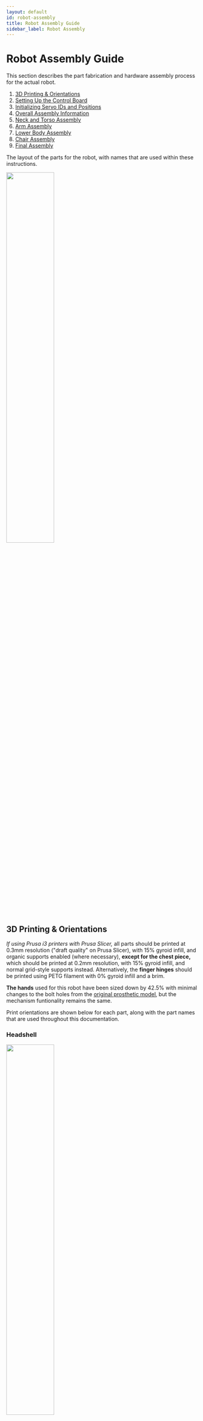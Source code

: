 ```yaml
---
layout: default
id: robot-assembly
title: Robot Assembly Guide
sidebar_label: Robot Assembly
---
```

# Robot Assembly Guide
This section describes the part fabrication and hardware assembly process for the actual robot.
1. [3D Printing & Orientations](#3d-printing--orientations)
2. [Setting Up the Control Board](#setting-up-the-control-board)
3. [Initializing Servo IDs and Positions](#initializing-servo-ids-and-positions)
4. [Overall Assembly Information]()
5. [Neck and Torso Assembly](#neck-and-torso-assembly)
6. [Arm Assembly](#arm-assembly)
7. [Lower Body Assembly](#lower-body-assembly)
8. [Chair Assembly](#chair-modification-and-assembly)
9. [Final Assembly](#final-assembly)

The layout of the parts for the robot, with names that are used within these instructions.

<img src="res/sami_labeled.jpg"  width="50%"/>

## 3D Printing & Orientations
*If using Prusa i3 printers with Prusa Slicer,* all parts should be printed at 0.3mm resolution ("draft quality" on Prusa Slicer), with 15% gyroid infill, and organic supports enabled (where necessary), **except for the chest piece,** which should be printed at 0.2mm resolution, with 15% gyroid infill, and normal grid-style supports instead. Alternatively, the **finger hinges** should be printed using PETG filament with 0% gyroid infill and a brim.

**The hands** used for this robot have been sized down by 42.5% with minimal changes to the bolt holes from the [original prosthetic model](), but the mechanism funtionality remains the same.

Print orientations are shown below for each part, along with the part names that are used throughout this documentation.

### Headshell
<img src="res/Headshell.png"  width="50%"/>

### Chest and Headshell Panel
<img src="res/Chest_HeadshellSidePanel.png"  width="50%"/>

### Head/Neck Connectors and Spine
<img src="res/HeadnNeck_Connector_Spine.png"  width="50%"/>

### Shoulders and Upper Arms
<img src="res/Shoulders_Biceps.png"  width="50%"/>

### Hands and Lower Arms
<img src="res/Hands_Lower Arms.png"  width="50%"/>

### Finger Hinges
<img src="res/FFX_Finger_Hinge_Plate.png"  width="50%"/>

### Hips and Upper Legs
<img src="res/Hip_UpperLegs.png"  width="50%"/>

### Lower Legs and Feet
   <img src="res/LowerLegs_Feet.png"  width="50%"/>

## Setting Up the Control Board
Before getting into initializing the robot setup, we'll begin by connecting power to the [motor control PCB](./Electrical-Assembly.md).

1. Connect the red fork of the 12V power cable (shorter cable with large connector) to the V+ label on the 12V power supply.
2. Connect the black fork for the 12V power cable to the V- label on the 12V power supply.
3. Connect the red fork of the 5V power cable (longer cable with small connector) to the V- label on the 5V power supply.
4. Connect the black fork of the 5V power cable to the V- label on the 5V power supply.
5. Connect red, yellow, and black cables to back of power switch.

   <img src="res/switch_wiring.JPG" width="50%"/>

6. Connect other ends to locations on both th 5V and 12V power supplies:
   - Red to L
   - Yellow to N (neutral)
   - Black to GND

   <img src="res/Switch_Key.jpeg"  width="50%"/>

7. Plug power cord to switch, then to a nearby power outlet.

Reference image:

   <img src="res/PowerSupplys_Front.jpeg"  width="50%"/>

## Initializing Servo IDs and Positions
You will need to communicate with the motors as part of the assembly process. This process can be completed using the [assembled motor control PCB](#setting-up-the-control-board), or the [HiWonder motor debugging board](https://www.hiwonder.com/products/hiwonder-ttl-usb-debugging-board).

In either case, you will be initializing each motor by connecting and communicating with it individually (*not* chaining the motors). The below initialization instructions assume you are initializing the motors using the robot motor control PCB.

Before assembling the robot, it is necessary to assign unique motor IDs for each joint motor. You can set these IDs with the [SetServoID Arduino code project](../Arduino/SetServoID/) using the motor control PCB for the robot. Any ID numbers may be chosen, but the default configuration file, and these assembly instructions, will use the joint names and IDs as listed in the table below.

|     Joint Name       | ID | Assembly Pose (Angle) |
|----------------------|----| -------------------- |
| Head Tilt            | 01 | 125 |
| Head Nod             | 02 | 125 |
| Head Turn            | 03 | 120 |
| Right Chest          | 04 | 135 |
| Right Shoulder       | 05 | 85  |
| Right Bicep          | 06 | 115 |
| Right Elbow          | 07 | 90  |
| Left Chest           | 08 | 115 |
| Left Shoulder        | 09 | 180 |
| Left Bicep           | 10 | 115 |
| Left Elbow           | 11 | 105 |
| Right Hip            | 12 | 84  |
| Right Knee           | 13 | 90  |
| Right Ankle          | 14 | 80  |
| Left Hip             | 15 | 96  |
| Left Knee            | 16 | 80  |
| Left Ankle           | 17 | 90  |
| Torso Tilt           | 18 | 115 |
| Torso Bow            | 19 | 125 |
| Right Gripper        | 20 | 0   |
| Left Gripper         | 21 | 0   |

During assembly of the robot, it will be necessary to set each motor to a known rotation and then assemble the parts to match that orientation. These positions are *not operational home*, but are instead an easy reference position for use in assembly. The robot assembly pose, along with each joint name, motor ID, and the motor angle corresponding to the current pose, are shown in the image below. 

<img src="res/assembly_orientation.png" width="50%"/>

To simplify assembly, the initialization steps for each motor are:

1. Connect to board "Arduino Mega or Mega 2560" on Arduino IDE.
2. Set the motor ID of the servo with the [SetServoID Arduino code project](../Arduino/SetServoID/). Change the code to the motor ID you want to set.
3. Set the motor to it's assembly home position using the [SetServoPosition Arduino code project](../Arduino/SetServoPosition/). Change the code so that you are only running **1 motor (the ID you just set) and 1 angle (the home angle you want to set)**.
4. While the servo is in the home position, attach the servo horn such that the dimple on the horn is facing towards the servo body as shown below.

   <img src="res/Servo_Horn_Orientation.jpg" width="50%"/>
   
5. Cut power to the servo and screw down the aligned horn using the black center screw from the servo accessory bag.

## Notes On Assembly Process
Some components are sensitive, or could be easily damaged during assembly. To help mitigate this, these notes are provided as important notes to keep in mind during the process.

### Screwing Threading Plastic and Metal
The entire system is largely assembled with machine screws through 3D printed parts, with either lock nuts or captured square nuts as backing. To aid with alignment and minimize cross-threading the nuts or other components, it's recommended to first screw the machine screws all the way into the 3D printed hole, to thread the plastic and clear any debris from the 3D printing process, before unscrewing the screws, and then assembling the full joint with any nuts, servos, or motor horns screwed in once the plastic holes have been cleared and the screw screws easily into the plastic hole.

Additionally, when screwing to the metal servo horns, it is very easy to misalign your screw and cross thread the screw onto the servo horn. Clearing plastic holes first should allow you to easily hand thread the screw through the plastic into the horn, and simply finish tightening the fully inserted screw down with a hex screwdriver.

### Servo Horn Alignment
Once a motor has been set to the default position, you can attach the metal horn with the small indent facing towards the motor body (see below image) as a useful visual reference to assist in verifying that the servo does not get misaligned or shifted during the assembly process.

<img src="res/Servo_Horn_Orientation.jpg" width="50%"/>


### Servo JST Cables
The JST cables that come with the servos are a very tight fit into the servo recepticals. We recommend only partially inserting them for initial assembly and testing. These partially inserted connectors will still make electrical contact for continuity testing and motor operation, while still providing more space for pliers to pull the header out without touching the wires themselves. Once operation is confirmed, the connectors can easily be pressed the rest of the way in.

Additionally, despite how tight the connectors are into the recepticals, be very careful when disconnecting them to not pull on the cable wires themselves, as this could damage the individual wires or pull them out of the JST header.

## Lower Body Assembly
When assembling the lower body it is best to start with the feet and then work your way up to the upper legs. This ensures that you will have everything aligned and allows you to plug to corresponding JST cables as you go.

The first and foremost step that is **highly** recommended is pre-setting all of the Lower Body motors before beginning the assembly. 

The HiWonder HTS-20H servos involved in this assembly would be:
 - Right Hip
 - Right Knee
 - Right Ankle
 - Left Hip
 - Left Knee
 - Left Ankle
 
All correlated motor IDs are listed above in [Initializing Servo IDs and Positions](#initializing-servo-ids-and-positions), as well as instructions for how to set the IDs and their home positions. It is also recommended that you check the servo horn orientation during this time, following the alignment found in [Servo Horn Alignment](#servo-horn-alignment).

### Feet
Next up is the feet. The feet are a fairly quick and simple set-up that will require:
 - a M3 hex screwdriver
 - 8x silver servo M3 screws
 - 2x servo horns
 - 2x black rubber spacers from the motor package
 - 2x black M3 screws from the motor package
 - 2x JST cables
 - Motor ID 14
 - Motor ID 17
 
Pre-threading the plastic screw holes with the silver M3 screws before assembly. 
<!--Then attach the servos by aligning them upright to the sky. Add the rubber spacers onto the screw notches that will attach to the lower legs as this will help stabilize our screws in the frame (see figure below). Lastly, attach the JST cables into the space on the back of the servos. The final product should look like the figure below.-->

1. Attach servo horns onto motors 14 and 17 using 2 black M3 screws.
2. Insert motors upright into the Feet.
3. Secure motors with 8 silver M3 screws.
4. Attach JST cables onto back connection points of motors. 

Final product:

<img src="res/Feet_Angled.jpeg"  width="50%"/>
<img src="res/Feet_Top.jpeg"  width="50%"/>

### Lower Legs
Following the set-up of the feet are the lower legs of the robot. Repeat these steps for both the right and left lower legs.

Each lower leg will require:
 - a M3 hex screwdriver
 - Knee Servo Motor
 - 2x black M3 screw from the motor package
 - 4x rubber spacers included in the motor package
 - 2x metal servo horn
 - 8x silver servo horn M3 screws
 - 4x tapered M3 x 18 mm screws
 - 4x M3 hex nuts
 - 2x JST cables
 - Motor ID 16
 - Motor ID 13

As done the same with the feet, pre-thread all the screw holes on the lower legs before beginning assembly. 
<!--Setting the lower legs in place on top of the ankle motors, begin screwing the legs in place using the tapered screws and hex nuts. We are now half-way through the step. The half-way product should look like the second figure below.-->

1. Attach lower legs to motors 14 and 17 using 4 tapered M3 x 18 mm screws.
2. Secure motors with 4 M3 hexagonal nuts.

Reference figures:

<img src="res/LowerLegs_Side.jpeg"  width="50%"/>
<img src="res/LowerLegs_Back.jpeg"  width="50%"/>

<!--Next, attach the Ankle JST cables to the bottom of the Knee motors, and a new JST cable onto the right side of the Left Knee motor. The Right Knee motor will have a new JST cable onto the left side. Finally, orient the Knee motors correctly onto the lower legs which should follow a 90 degree angle (the robot is sitting). Add rubber spacers onto the lower screw notches of the motor, where the upper legs will be attached.The figures below will show the final product, with JST cable, rubber spacer, and Knee motor orientation.--> 

3. Attach Ankle JST cables to bottom of motors 13 and 16, and new JST cables onto the sides. (Right side of motor 16, Left side of motor 13)
4. Orient motors 13 and 16 at ~90 degree angle on lower legs. Attach with 8 silver M3 screws.
5. Add rubber spacers onto upper notches of motors 13 and 16.

Final product:

<img src="res/LowerLegs_Angled.jpeg"  width="50%"/>

### Upper Legs
Continuing now to the upper legs. The upper legs will require:
 - a hex screwdriver for tapered M3 screws
 - 4x tapered M3 x 18 mm screws
 - 4x M3 hex nuts
 
Following the similar process from the other limbs, pre-thread all the screw holes before beginning assembly. 
<!--Next, you can attach the lower end of the upper legs by attaching it to the motors on the upper part of the lower legs (using the tapered screws). Keep in mind that the JST cable for the Knee motors will need to run through the skeleton of the upper leg (see reference below). The final product should resemble the figure below.-->
1. Attach lower end of upper legs to motors 13 and 16 using 4 tapered M3 x 18 mm screws.
2. Secure motors with 4 M3 hexagonal nuts.

Final product, Left Leg:

<img src="res/CompleteLeftLeg_Side.jpeg" width="50%"/>
<img src="res/CompleteLeftLeg_Back.jpeg"  width="50%"/>

Final product, Right Leg:

<img src="res/CompleteRightLeg_Side.jpeg"  width="50%"/>
<img src="res/CompleteRightLeg_Back.jpeg"  width="50%"/>
*Note that the cable path is incorrect in this figure, you should use the JST connection on the other side of the motor that will keep the JST cable from being pinched from ankle movement.*

### Hips
Finally, we reach the end of the Lower Body Assembly. The hips will require:
 - a M3 hex screwdriver
 - 2x metal servo horns
 - 8x silver servo horn M3 screws
 - 2x black M3 screws from the motor package
 - 4x rubber spacers from the motor package
 - 4x M3 x 25 mm hex screws
 - 4x M3 square nuts
 - 2x  extended JST cables
 - Motor ID 12
 - Motor ID 15
 
As usual, pre-thread all the screw holes, **especially**, where the motors are attached to the hips. 

1. Add rubber spacers onto the screw notches of the motor.
2. Place motor 12 on the right side of the hips. Press it down until the screw holes are aligned. See the figures below:

    <img src="res/Hips_Side.jpeg"  width="50%"/>
    <img src="res/RightHip_Back.jpeg"  width="50%"/>
    
4. Use 2 M3 x 25 mm screws to begin securing the motor. Stop screwing the motors to leave space for the square nuts.
5. Insert 2 square nuts into the spaces located on the bottom of the hip. Tilt the piece to align the screws with the square nuts. Then fully screw in the motor.
6. Place motor 15 on the left side. Press it down until the screw holes are aligned. See the figure below:
   
    <img src="res/LeftHip_Back.jpeg"  width="50%"/>

7. Use 2 M3 x 30 mm screws to begin securing the motor. Stop screwing the motors to leave space for the square nuts.
8. Insert 2 square nuts into the spaces located on the bottom of the hip. Tilt the piece to align the screws with the square nuts. Then fully screw in the motor.

<!--Next, add the rubber spacers onto the screw notches of the motor (pictured below) and following comes the trickiest part of the Lower Body Assembly. Place the motors inside their corresponding slots in the hips (following correct orientation) and firmly press them down until you can see the rubber spacer peek out a little underneath. This does not mean you are trying your best to push the motor down so much that you damage material, but pressing it down enough that it stops moving and the screw holes are aligned. You can check this by screwing in one of the M3 x 30 mm screws and seeing if you feel a lot of resistance. There will exist some resistance (due to the spacers), but not enough that it feels like you will snap the hip upon using a hex screwdriver. 

After you have your motors settled with the screw holes aligned, make sure one of the screws is fitted far enough you can see it beginning to reach the square gap but not sitting in it at all (pictured below). Now, flip the 3D printed piece upside down so you are seeing the flat printed bottom. Insert a M3 square nut into one of the rectangular slots and align it with your incoming screw. **This step will take the most adjusting!** Try to continue screwing in the M3 x 25 mm into the piece and seeing if it captures the M3 square nut correctly. If it is meeting a lot of resistance or won't continue screwing, **retry**. Otherwise you might snap some material off. Tip: try tilting the hips at an angle if the M3 square nut is falling through too much, or if a bottom layer exists (usually from the 3D printing process), drop the nut from the top and fit it appropriately in its slot.-->

Following this step you can attach the servo horn onto the motor and JST cables protruding from the **back** connection of the Hip motors. The final product should look like the figure below:

Final product:

   <img src="res/Hips_Angled.jpeg"  width="50%"/>
   <img src="res/Hips_Top.jpeg"  width="50%"/>

After, you can attach the lower limbs to the hip by screwing the Upper Legs into place on the Hips' servo horns (using the silver M3 screws). The final assembly should look like the figures below:

   <img src="res/FullLegAssembly_Front.jpeg"  width="50%"/>

*In this figure, the JST cables connected to the Hips are wired incorrectly. You should use the back JST connection to attach your Hip cables. Also, your robot should only have the leg portion in this photo, ignore the additional components.*

## Neck and Torso Assembly
When assembling the neck and torso for the robot, it is best to begin with the chest, then spine, and ending with the neck. Throughout this assembly you will need to attach the motors and JST cables onto certain pieces before moving on.

The first step that is **highly** recommended is pre-setting the IDs of all of the Neck and Torso motors before beginning the assembly. 

The HiWonder HTS-20H servos involved in this assembly would be: 
 - Right Chest motor
 - Left Chest motor
 - Head Nod motor
 - Head Tilt motor
 - Head Turn motor 

The two HiWonder HTS-35H servo are also part of this section of the assembly, and are used for the torso motors.
 - Torso Bow motor
 - Torso Tilt motor
 
All correlated motor IDs are listed above in [Initializing Servo IDs and Positions](#initializing-servo-ids-and-positions), as well as instructions for how to set the IDs and their home positions. It is also recommended that you check the servo horn orientation during this time, following the alignment found in [Servo Horn Alignment](#servo-horn-alignment).

### Chest Assembly
The chest will require:
 - A P1 philips screwdriver
 - A M2.5 allen key
 - 12x black rubber spacers from the motor package
 - 12x silver servo horn M3 screws
 - 3x JST cables
 - 12x M3 x 16 mm hex screws
 - 8x M3 hex nuts
 - 4x M3 square nuts
 - Motor ID 4
 - Motor ID 8
 - the Shoulder Connector pieces
 - the Chest piece

As recommended in the assembly notes, it is best to pre-thread the screw holes on the 3D printed parts. You should also have already Initialized the motor IDs and home positions with attached servo horns as described in the [initialization instructions](#initializing-servo-ids-and-positions)

Right Shoulder Chest
1. Insert the black rubber spacers into the screw slots for each of motor 4.
2. Insert motor 4 into the right shoulder slot on the chest piece. The servo should be oriented so the servo horn is closer to the back of the chest rather than the front as seen in the side photo below. Note the location of the dimple on the servo horn.

   <img src="res/Chest_Side.jpeg"  width="50%"/>
   
3. Use 4 of the M3x16 screws and 4 of the hex nuts to screw motor 4 to the chest.
4. Use 4 of the silver M3 screws to attach motor 4's servo horn to the righst side Shoulder Connector piece. It should be attached to the horn mount in the middle of the part, and the two sides of the part should be dipping "down" when attached as shown below. 

   <img src="res/Chest_RShoulderConnector_Side.jpeg"  width="50%"/>
   
5. Attach the JST cable to the jst connector on the motor facing the back of the chest piece.

Left Shoulder Chest

6. Insert the black rubber spacers into the screw slots for each of motor 8
7. Insert motor 8 into the left shoulder slot on the chest piece. The servo should be oriented so the servo horn is closer to the back of the chest rather than the front.

   <img src="res/Chest_LSide.jpeg"  width="50%"/>

8. Use 4 of the M3x16 screws and 4 of the M3 hex nuts to screw motor 8 to the chest.
9. Use 4 of the silver M3 screws to attach motor 4's servo horn to the right side Shoulder Connector piece. It should be attached to the horn mount in the middle of the part, and the two sides of the part should be dipping "down" when attached as shown below.

   <img src="res/Chest_LShoulderConnectors_Side.jpeg"  width="50%"/>
   
10. Attach the JST cable to the JST connector on the motor facing the back of the chest piece.

With both motors installed and JST cables connected, the chest from behind should look like 

   <img src="res/Chest_ShoulderConnectors_Front.jpeg"  width="50%"/>
   <img src="res/Chest_ChestConnector_Back.jpeg"  width="50%"/> 

<!--The chest assembly will be fairly simple as you’ll be attaching the Right Chest, Left Chest, and Neck motors, then at the end, adding the Chest Connector piece that you just put together. The most difficult part of this assembly will be adding the Chest Connector piece onto the Chest.

For the Right and Left Chest motors add the black rubber spacers to all screw notches available, then attach them to their respective sides with the servo horn pins pointing away from the front of the chest. Next, use the M3 x 14 mm hex screws and hex nuts to attach the motors to the chest frame. After the motors have been attached, you can add JST cables to the connection points located on the back of the chest frame. The progress so far should look like the figures below:

<img src="res/Chest_Back.jpeg"  width="50%"/>
<img src="res/Chest_Side.jpeg"  width="50%"/>

Now, you can add the motors’ servo horns with the black M3 screws, then the Shoulder Connector pieces. You’ll want the orientation of the Shoulder Connector pieces to match the placement of the Chest motors. You can attach the Shoulder Connector pieces using the silver M3 screws. The final product should look like the figures below:

<img src="res/Chest_ShoulderConnectors_Front.jpeg"  width="50%"/>
<img src="res/Chest_ShoulderConnectors_Side.jpeg"  width="50%"/>-->

### Chest Connector Assembly
The Chest Connector assembly will require:
 - a M3 hex screwdriver
 - 8x rubber spacers from the motor packages
 - 2x black M3 screws from the motor packages
 - 8x square M3 nuts
 - 8x M3 x 16 mm hex screws
 - 2x servo horns
 - 8x servo horn M3 screws
 - 2x JST cables
 - Motor ID 19
 - Motor ID 18
 
As recommended with every step, it is best to pre-thread the screw holes on the 3D printed parts.

Chest Bow

1. Insert the black rubber spacers into all four of the screw slots on motor 19

   <img src="res/Connectors_SidebySide.jpeg"  width="50%"/>
**Use the connector on the right for Chest Assembly.**

2. Insert motor 19 into the slot that will *not* have another motor behind it. Make sure the servo horn and shaft are aligned to the plastic pin on the opposite side as shown in the image below.

   <img src="res/ChestConnector_1Motor_Top.jpeg"  width="50%"/> 
   
3. Insert four of the M3 square nuts into the square nut slots around the motor and screw them down using the M3 x 16 mm screws.

Chest tilt

4. Insert the black rubber spacers into all four of the screw slots on motor 18
5. Insert motor 18 into the remaining motor slot, making sure the servo horn and shaft are aligned to the plastic pin on the opposite side as shown below.

   <img src="res/ChestConnector_2Motors_Top.jpeg"  width="50%"/> 
   
6. Insert four of the M3 square nuts into the square nut slots around the motor and screw them down using the M3 x 16 mm screws.

Attaching to the Chest

7. Begin by slotting motor 18 into the chest upside down, with the servo horn facing the front plate, as shown below. *Do not screw in the servo horn yet.*

   <img src="res/Chest_ChestConnector_Angled.jpeg"  width="50%"/>
   <img src="res/Chest_ChestConnector_Front1.jpeg"  width="50%"/>
   
8. Rotate the chest connector assembly until it is right side up inside the chest, as shown below.

   <img src="res/Chest_ChestConnector_Front2.jpeg"  width="50%"/>
   
9. Attach the servo horn to the chest using four of the silver M3 motor screws.


<!--Begin by attaching the Chest Connector motors in the connector piece. Be aware of where you place certain motors as you’ll want your ID to match the movement that it will make on the robot. For example, Motor #18 will make a side-to-side movement while Motor #19 will be in charge of the up-down movement. 

The placement of these motors can be a little tricky, so a visual will be provided below to help orient them correctly along with the JST connections. A good rule of thumb for this connector piece is to have the motor shaft in-line with the pins located on the 3D printed piece. The figures below shows correct placement and JST cable paths:

<img src="res/ChestConnector_Angled.jpeg" width="50%"/>
<img src="res/ChestConnector_Angled2.jpeg" width="50%"/>
<img src="res/ChestConnector_Bottom.jpeg" width="50%"/>

Now, add all the rubber spacers onto the screw notches of the motors and begin adding the screws until you barely reach the M3 square nut opening. Place the M3 square nuts in their corresponding spaces and continue tightening the screws completely. You might have to tilt the 3D printed piece a bit to keep the square nuts in their place.

After finishing the connector piece you can attach the servo horns using the black M3 screws. These servo horns will attach the piece to both the spine and the chest piece. Now begins the tricky part, attaching the Chest Connector to the chest piece.

To make this as simple as possible, begin by attaching the front motor (the one that will attach to the chest piece) first. You will want to attach this upside down to its placement, then rotate it into its correct position after fitting the Chest Connector in correctly. A correct placement means that both the servo horn and the pin (on the back of the chest piece) are both slotted into their designed positions. The figures below show the assembly process and final product:

<img src="res/Chest_ChestConnector_Angled.jpeg"  width="50%"/>
<img src="res/Chest_ChestConnector_Front1.jpeg"  width="50%"/>
<img src="res/Chest_ChestConnector_Front2.jpeg"  width="50%"/>-->

### Spine Assembly
The Spine assembly will require:
 - a M3 hex screwdriver
 - 4x silver servo horn M3 screws from the motor package
 - 8x hex nuts
 - 8x M3 x 14 mm hex screws

As recommended with every step, it is best to pre-thread the screw holes on the 3D printed parts.

<!--To begin assembling, attach the frame of the spine to the hips. It is important that you attach the spine by the screw attachments that don’t include the servo horn location. It is also recommended that you screw in the spine with four screws in a diamond shape (the only screw holes that M3 screws will fit). This will give you a stable base for you to attach the rest of the torso on. This step should not impede instructions provided later for the Lower Body Assembly.-->

1. Attach bottom frame of spine to hips using 4 M3 x 14 mm screws and 4 hex nuts. Screw in diamond shape.

The figure below shows screw placement:

   <img src="res/Spine_Front.jpeg"  width="50%"/>
   <img src="res/Spine_Back.jpeg"  width="50%"/>

Following the attachment to the hips is attaching the Chest Assembly to the Spine. 
<!--There should be a servo horn left on the Chest Connector that is orientated in the same direction as the available horn slot on the Spine. Attach the Chest to the Spine using this connection point with the silver M3 screws.-->
The final product should look like the figures below:

2. Slot the spine over motor 19, with the servo horn over the bulge, and the flat plane of the spine aligned with the back of the chest piece. The figure below is only meant to show correct orientation.

   <img src="res/Spine_ChestConnector_Top.jpeg" width="50%"/>
   
3. Screw in motor 19 by attaching four silver M3 motor screws to the servo horn through the holes in the spine.

Final product: 

   <img src="res/Spine_Chest_Angled.jpeg"  width="50%"/>
   <img src="res/Spine_Chest_Front.jpeg"  width="50%"/>
   <img src="res/Spine_Chest_Angled2.jpeg"  width="50%"/>

### Neck Assembly
The neck will require:
 - a M3 hex screwdriver
 - 1 servo horn
 - 1 black M3 screw from the motor package
 - 4x black rubber spacers from the motor package
 - 4x silver servo horn M3 screws
 - 1 JST cable
 - 4x M3 x 16 mm hex screws
 - 4x M3 square nuts
 - Motor ID 3

As recommended with every step, it is best to pre-thread the screw holes on the 3D printed parts.

<!--First, add the black rubber spacers to all screw notches of the Neck motor. Next, you’ll want to add 4 square nuts to the spaces available on the empty motor space on the top of the chest piece. Using the M3 x 16 mm screws, attach the Neck motor. Next, add a servo horn using the silver M3 screws to the placement located on the bottom of the Neck piece. It will be easier to add the servo horn to the piece first than attaching it to the motor. After attaching the servo horn onto the Neck piece, you can add the Neck piece onto the Neck motor and secure it with a black M3 screw.

At this step you can also add a JST Cable to the port opening located on the back of the chest frame. The final product should look like the figures below:-->
1. Insert the black rubber spacers into the screw slots for each of motor 3
2. Insert 2 of the M3 square nuts into the slots in on the inside of the neck of the chest piece, as shown below.

    <img src="res/Neck_Noscrews_Top.jpeg"  width="50%"/>
    
3. Insert motor 3 into the neck of the chest piece. The servo should be oriented so the servo horn is closer to the back of the chest rather than the front.
4. Insert the remaining 2 M3 square nuts into the slots on the back of the neck of the chest piece.
5. Use the remaining 4 M3x16 hex screws to screw down motor 3 to the chest, making sure to screw into the square nuts.
   
   <img src="res/Neck_Side.jpeg"  width="50%"/>
   <img src="res/Neck_Top.jpeg"  width="50%"/>

6. Attach the neck piece to the servo horn with 4 silver M3 screws, matching the orientation shown below.

   <img src="res/NeckPiece_Front.jpeg"  width="50%"/>
   <img src="res/NeckPiece_Side.jpeg"  width="50%"/>
    
7. Attach the JST cable to the jst connector on the motor facing the back of the chest piece.

### Neck Connector Assembly
The Neck Connector will require:
 - a M3 hex screwdriver
 - 2x servo horns
 - 8x servo horn M3 screws
 - 2x black M3 screws from the motor packages
 - 8x black rubber spacers from the motor packages
 - 3x JST cables
 - 8x M3 x 16 mm hex screws
 - 8x square nuts
 - Motor ID 2
 - Motor ID 1

As recommended with every step, it is best to pre-thread the screw holes on the 3D printed parts.

<!--Begin by adding the rubber spacers to all screw notches on your Neck Connector motors, then you can begin attaching the motors in the connector piece using the M3 x 16 mm screws. Be aware of where you place certain motors as you’ll want your ID to match the movement that it will make on the robot. For example, Motor #1 will make a side-to-side movement while Motor #2 will be in charge of the up-down movement. After adding the motors you can attach their servo horns using the black M3 screws.

The placement of these motors can be a little tricky, so a visual will be provided below to help orient them correctly along with the JST connections. A good rule of thumb for this connector piece is to have the motor shaft in-line with the pins located on the 3D printed piece. The figures below shows correct orientation and JST cable paths:-->

Neck Bow

1. Insert the black rubber spacers into all four of the screw slots on motor 2

   <img src="res/Connectors_SidebySide.jpeg"  width="50%"/>
**Use the connector on the left for Neck Assembly.**

2. Insert motor 2 into the slot that will *not* have another motor behind it. Make sure the servo horn and shaft are aligned to the plastic pin on the opposite side as shown in the image below.

   <img src="res/NeckConnector_1Motor_Top.jpeg" width="50%"/>
   
3. Insert four of the M3 square nuts into the square nut slots around the motor and screw them down using the M3 x 16 mm screws.
4. Attach a JST cable to bottom connection point of motor 2.

Neck Tilt

5. Insert the black rubber spacers into all four of the screw slots on motor 1
6. Insert motor 1 into the remaining motor slot, making sure the servo horn and shaft are aligned to the plastic pin on the opposite side as shown below.

   <img src="res/NeckConnector_2Motor_Top.jpeg" width="50%"/>
   
7. Insert four of the M3 square nuts into the square nut slots around the motor and screw them down using the M3 x 16 mm screws.
8. Attach JST cable from motor 2 to top connection point of motor 1.
9. Attach additional JST cables to both sides of motor 1.

<!--<img src="res/NeckConnector_Top.jpeg"  width="50%"/>
<img src="res/NeckConnector_Side.jpeg"  width="50%"/>
<img src="res/NeckConnector_Angled.jpeg"  width="50%"/>-->

### Head Assembly
The Head Assembly will require:
 - a M3 hex screwdriver
 - 8x silver servo horn M3 screws from the motor package
 - 2x M3 x 20 mm screws
 - 2x M3 square nuts 

As recommended with every step, it is best to pre-thread the screw holes on the 3D printed parts.

<!--You will first want to attach the Neck Connector piece to the Neck piece that should be attached to the Chest piece at this point. Motor #1 should be attached to the servo horn placement on the Neck piece, and secured with the silver M3 screws. Next, you’ll want to use the piece that looks like U (this piece will help us attach the headshell later) and attach it to Motor #2 located on the Neck Connector piece.--> 
1. Attach Neck Connector to motor 1 and secure with 4 silver M3 screws. Follow images below for correct orientation.
2. Attach U-shaped piece to motor 2 using 4 silver M3 screws.

   <img src="res/Neck_NeckConnector_Side.jpeg"  width="50%"/>
   <img src="res/Neck_NeckConnector_Front.jpeg"  width="50%"/>

<!--Next, insert the square nuts into the square slots on the U-shaped piece. Be sure to use a tool to push them as far in as they can go. You can check if they are in the right place by peering through the screw hole to see if the holes line up. See the figure below for a clearer visual (at this step the LED panel can be added, but optional):-->
3. Insert 2 square nuts into the slots on U-shaped piece. Use a small tool to push them as far in as they can go. LED panel can also be added at this step (press-fit attachment).

   <img src="res/Neck_NeckConnector_Side2.jpeg"  width="50%"/>

<!--After, you can place the headshell on top of this U-shaped piece by aligning the cylinder extrusions of the headshell with the cylinder-shaped gaps on the U piece. The two should fit snug and you should be able to press the headshell down to secure the fit. You can then complete the headshell’s attachment by screwing in the M3 x 20 mm screws until they reach past the square nuts. The final product should look like the figures below:-->
4. Place headshell on top of U-shaped piece by aligning cylinder shaped press-fits.
5. Secure in headshell with 2 M3 x 20 mm screws.

   <img src="res/Headshell_Side.jpeg"  width="50%"/>
   <img src="res/Headshell_Top.jpeg"  width="50%"/>

#### Arm Assembly
When assembling the arms for the robot, it is best to begin with the bicep, then shoulder, and ending with the forearms. This is due to the slight complexity behind the arm assembly. You will need to attach the motors and JST cables onto certain pieces before moving on.

The first step that is **highly** recommended is pre-setting all of the Arm motors before beginning the assembly. 

The HiWonder HTS-20H servos involved in this assembly would be:  
- Right Shoulder
- Right Bicep
- Right Elbow
- Left Shoulder
- Left Bicep
- Left Elbow 

The forearms will require one Actuonix PQ12 Micro Linear Actuator each. 

All correlated motor IDs are listed above in [Initializing Servo IDs and Positions](#initializing-servo-ids-and-positions), as well as instructions for how to set the IDs and their home positions. It is also recommended that you check the servo horn orientation during this time, following the alignment found here [Servo Horn Alignment](#servo-horn-alignment).

### Biceps
The biceps will require:
 - a M3 hex screwdriver
 - 2x servo horns
 - 2x black M3 screws from the motor package
 - 4x black rubber spacers from the motor package
 - 4x JST cables
 - 4x M3 x 18 mm tapered screws
 - 4x M3 x 25 mm hex screws
 - 4x M3 square nuts
 - 4x M3 hex nuts
 - Motor ID 10
 - Motor ID 6
 - Motor ID 7
 - Motor ID 11
 
As recommended with every step within the assembly, it is best to pre-thread the screw holes on the 3D printed parts.

<!--Beginning with the top motor placement on the bicep, attach 2 JST cables onto the back and right side of the Right Bicep motor (switching the right side to left for the Left Bicep motor). After completing this step, add the square nuts to their corresponding spaces on the inside of the Biceps. If you look at the screw hole from a top view, you shouldn’t be able to see the M3 square nuts. If you can, this means that the screw holes from the Bicep pieces and the nuts are not aligned correctly. After aligning the nuts correctly, place the motors into the top motor space which should give you a prescribed alignment. Screw the motors in place using the M3 x 25 mm screws. The placement should mimic the figure below:-->
1. Attach 2 JST cables onto the back and right side of motor 10, and 2 cables onto the back and left side of motor 6.
2. Insert 4 square nuts into the slots located on the inside of the Biceps. Align them so you can't see them from the top.
3. Insert motors 10 and 6 into the Bicep pieces, secure them with 4 M3 x 25 mm screws.

Bicep references with JST cables:

<img src="res/Biceps_Back.jpeg"  width="50%"/>
<img src="res/Biceps_Top.jpeg"  width="50%"/>

<!--Next, add 2 rubber spacers to the screw holes opposite to where the servo attaches on the lower Bicep motors. Then, attach the lower Bicep motors to the lower motor placement available using the tapered M3 x 18 mm screws with their servo horns already included (using the black M3 screws). The motors should be aligned where the screw holes with the rubber spacers match up with the screw holes on the 3D printed piece. The end result should allow for the servo horn of the lower Bicep motors to be attached to the Forearms. Lastly, connect the JST cables located on the right or left side of the upper Bicep motors to the back available connection of the lower Bicep motors. The figures below will include highlighted JST cable paths.
The final products should look like the figure below:-->

4. Add 4 rubber spacers onto the top screw notches of motors 7 and 11.
5. Attach the motors onto the lower placement of the Bicep pieces using 4 M3 x 18 mm tapered screws. Secure them with 4 M3 hex nuts.
6. Connect the side JST cables of the upper motors to the back connection of the lower motors.

Final products (Right motor and Left motor):

<img src="res/CompleteBiceps_Front.jpeg"  width="50%"/>
<img src="res/CompleteBiceps_Side.jpeg"  width="50%"/>

### Shoulders
The Shoulders will require:
 - a M3 hex screwdriver
 - 8x silver servo horn M3 screws
 - 2x black M3 screws from the motor package
 - 4x black rubber spacers from the motor package
 - 4x JST cables
 - 4x servo horns
 - 4x M3 x 16 mm hex screws
 - 4x M3 square nuts
 - Motor ID 4
 - Motor ID 9
 
As recommended with every step, it is best to pre-thread all screw holes. This is especially important for the Shoulders due to the uniqueness of its screw placements. 

<!--Before placing the Shoulder motors in the 3D printed piece, attach servo horns on the bottom of the 3D piece using the silver M3 screws. This will be the servo horns meant to connect to the upper motors of the Bicep assembly that you just completed. Make sure to align the horns correctly according to the upper Bicep motors. To make this step easier, feel free to attach the servo horns onto the upper Bicep motors, **don’t screw them down yet**. Then, screw the Shoulder piece onto the horn. The outcome should look like the figure below:-->

1. Attach servo horns using 8 silver M3 screws onto the bottoms of the Shoulder pieces. Point the servo horn dimple toward the front of the piece.

Outcome of servo horn attachment:

   <img src="res/Shoulder_Screw_Top.jpeg"  width="50%"/>
   <img src="res/Bicep_Shoulder_Front.jpeg"  width="50%"/>

<!--Next, add rubber spacers to the screw holes closest to the servo horn attachment on the Shoulder motors. Put the Shoulder motors into the 3D printed piece with the label facing outward and the servo horn attachment orientated on the top. You can then screw the motors in place using the M3 x 14 mm hex screws and adding the M3 square nuts into their corresponding slots. It might take a bit of fussing to get the M3 square nuts aligned correctly with the screws. You can tilt the piece to help make this a bit easier.--> 

2. Add 4 rubber spacers onto motors 5 and 9, only on the top screw notches.
3. Insert motors 5 and 9 into the shoulders, screw them in place using 4 M3 x 14 mm hex screws and 4 M3 square nuts.

<!--After screwing the motor in place, you can screw on the servo horns and attach the JST cables (connected to the back of the upper Bicep motors) to the outer sides of the Shoulder motors. Right side for the Right Shoulder, and left side for the Left Shoulder. Additionally, attach JST cables to the inside of the Shoulder motors, which will later connect to the upper Chest motors. The figures below will include highlighted JST cable paths.-->

4. Attach servo horns and JST cables from the back of the upper Bicep motors to the outer sides of the Shoulder motors. Right side for Right Shoulder, Left side for Left Shoulder.
5. Attach 2 more JST cables to the inside of the Shoulder motors.

Final product:

   <img src="res/LRShoulder_Bicep_Front.jpeg"  width="50%"/>
   <img src="res/LRShoulder_Bicep_Back.jpeg"  width="50%"/>

### Forearms
The Forearms will require:
 - a M3 hex screwdriver
 - 8x silver M3 screws

Pre-thread all screw holes before assembly.

1. Attach Forearms to respective Biceps using 4 silver M3 screws each.

Final assembly (ignore color differences, pieces were printed incorrectly):

   <img src="res/LRArmAssembly_Side.jpeg"  width="50%"/>

### Hands Construction & Assembly
Before beginning assembly, please be sure to double check that the hinges match the size-dependent and axial orientation on the fingers, with the fingers aligned to their corresponding palm (*Figures 1-3*). This assembly will require:
 - TPU finger hinges
 - Resin printed fingers
 - 0.38 mm (0.015 in) fishing line
 - 4 2.5 mm self-tapping screws (from the motor package)
 - pair of thin nose pliers
 - scissors
 - small files
 - 2 Actuonix PQ12 Micro Linear Actuators
 - 2 U-shaped metal pieces (from linear actuator box)
 - 2 M3 x 12 mm screws
 - 2 lock nuts
 - 2 square-shaped nuts
 - 2 eyebolts
 - 2 M3 small screws (from linear actuator box)
 - 2 M3 medium length screws (from linear actuator box)

<!--It is **highly** recommended to fit the largest hinges into the palm first. While the hinges should be printed as a more "spongey" material, you may need to use a pair of pliers to manually squeeze the larger side of the hinge into its gap in the palm. You can also use a file or a craft knife to trim a little from the opening sides. After fitting the palm hinges, all fingers can be assembled separately from the hand. They should perfectly slide into the finger hinge slots (following size contraints but axial orientation shouldn't matter).--> 
<!--Stringing the fishing line through the hands should be the **last step** (with fingers not yet assembled to the palm). Begin by measuring the amount you think you might need for your project by fitting the line through the bottom of the hand and up through the 3D piece (**do not cut yet**). Then, continue stringing your fishing line up the holes in the fingers and upon reaching the tip of the top finger, restring back through the second hole and leaving enough to tie it off (*Figure 4*). To get an accurate length of fishing line you will need, attach the finger to the palm and measure how much you think you will need at the bottom of the hand (leaving adequate space at the top to tie off your line). After ensuring you have the right length, you can cut off your line from its container and use pliers to tie a double knot at the top of the finger.-->

1. Fit the largest hinges into the 4 largest slots on the palm using the side with the hole in it. The material is "spongey", you can use pair of pliers to push it in. If necessary, shave the area use a small file or craft night.
2. Fit two small hinges into the thumb slot using the same process mentioned in step 1. If necessary, shave the area use a small file or craft night.
3. Slide first finger hinges in place following size constraints and hand orientation.
4. Repeat process using smaller hinges and finger components, referencing the figures below as needed.
5. Cut ~30 mm of fishing line per finger, ~25 mm for the thumb.
6. Fit fishing line through the bottom of the heand up through one set of finger components.
7. Restring fishing line back through the top finger component. Leave enough room to tie off later.
8. Ensure that the length is adequate enough to later attach to the forearm. If so, tie off the top of the finger using pliers to get a tight knot (may need to make more than one knot). Use Figure 4 as a reference.

<img src="res/Finger_Hand_Reference_Sheet.jpg"  width="50%"/>

*Figure 1*: Composition and BOM of Flexy-Hand 2 ([Flexy-Hand 2](https://www.thingiverse.com/thing:380665))


<img src="res/Finger_Plate_Layout_display_large.jpg"  width="50%"/>

*Figure 2*: Finger plate with labeled orientation ([Flexy-Hand 2](https://www.thingiverse.com/thing:380665))


<img src="res/Base_Hinge_Orientation_display_large.jpg" width="50%"/>

*Figure 3*: Hinge orientation for all fingers ([Flexy-Hand 2](https://www.thingiverse.com/thing:380665))


<img src="res/Tendon_Tieoff_at_Base_of_Fingertip_display_large.jpg"  width="50%"/>

*Figure 4*: Tendon knot placement for all fingers ([Flexy-Hand 2](https://www.thingiverse.com/thing:380665))

<img src="res/Fishermans-knot-all-steps.jpg"  width="50%"/>

*Figure 5*: Fisherman's Knot instructional image

#### Continued...
9. Set up linear actuators to board and move them to max length before assembly. Follow Arduino code provided in [LinearActuatorSet](../Arduino/LinearActuatorSet/).

   <img src="res/ArduinoCircuit_Front.jpeg"  width="50%"/>

10. Attach eyebolts to middle screw hole of U-shaped metal piece using the smallest M3 screws from the linear actuator package.

   <img src="res/Eyebolt_Top.jpeg"  width="50%"/>

11. Attach linear actuators to Forearm piece using M3 x 12 mm screws and square nuts (see Final product reference).
12. Tie all 5 fishing lines to eyebolt using a 'Fisherman's Knot'. Use Figure 5 as a reference.

   <img src="res/Hand_Eyebolt_Top.jpeg"  width="50%"/>

12. Attach hands to the forearms using the 2.5 mm self-tapping screws.
13. Attach other 2 screw holes of U-shaped metal piece to linear actuator using the medium length M3 screws and lock nuts. *Note: This image is only meant to show how linear actuator and hand should be attached. Only attach the two once the linear actuator is screwed into the forearm.*

   <img src="res/EyeboltKnot_Side.jpeg"  width="50%"/>

Final product (Right Arm):

   <img src="res/CompleteForearm_Top.jpeg"  width="50%"/>
   <img src="res/CompleteForearm_Bottom.jpeg"  width="50%"/>


## Chair Modification and Assembly

The Ikea chair needs to be modified with screw and bolt holes to attach the robot, control PCB, two power supplies, and power switch.

Begin by first assembling the Ikea chair following their instructions.

### Power Switch

Requires:

 - Ikea chair
 - [Power switch]() and [fuse]()
 - M3x30 flathead screw x2 (Power switch screws)
 - M3 lock nut x2 (Power switch mounting)
 - [Power switch mounting template](res/chair_templates1.pdf)

1. Lay out the Power switch mounting template on the back of the plane of the chair below the seat.
2. Cut out the box in the dashed line, then fit the power switch into the cut out on the chair.

   <img src="res/power_switch_mounted.jpg" width="50%"/>

3. Drill holes through the wood using the screw holes in the switch as your location template.
4. Screw the two M3x30 flathead screws through the power switch holes and holes your drilled in chair
5. Lock down in place by tightening down the M3 lock nuts onto the end of the screws on the other side of the wood.


### 12V Supply Mounting

Requires:

 - Ikea chair
 - 12VDC Power Supply
 - M4x30 socket head screw x2 (12V to leg of chair)
 - [12V screw hole template](res/chair_templates1.pdf)

1. Lay out the 12V supply mounting template on the back leg of the chair, as shown in the image below.

   <img src="res/12v_supply_template_mount.jpg" width="50%"/>

2. Drill through the leg at the two marked holes with a bit sized for M4 screws.
3. Take a larger size drill bit, larger than the head of the socket head M4 screws and drill through from the outside just deep enough that the top of the M4 socket head would be flush with the chair.
4. Screw the M4 screws through the holes, and into the matching holes on the side of the 12V power supply, matching the orientation shown in the images below.

   <img src="res/12v_behind.jpg" width="45%"/> <img src="res/12v_front.jpg" width="45%"/>


### 5V Supply Mounting

Requires:

 - Ikea chair
 - 5VDC Power Supply
 - M3x20 screw x2 (Side of chair for 5V)
 - M3x14 screw x2 (Bottom of chair for 5V)
 - [5V screw hole template](res/chair_templates1.pdf)

1. Fold the 5V supply mounting template along the center align.
2. Attach the template to the inside underside of the chair, as shown below.

   <img src="res/5v_supply_template_mount.jpg" width="50%"/>

3. Drill through the marked holes with a bit sized for M3 screws.
4. On the outside side of the chair and on top of the seat, drill part way in with a larger size drill bit to countersink the socket cap screw heads flush with the chair surface.
5. Screw the M3x20 screws through the holes in the side and into the matching holes on the back of the 5V supply, matching the orientation shown in the image below.

   <img src="" width="50%"/>

6. Screw the M3x14 screws through the holes in the seat of the chair and into the matching holes on the side of the 5V supply.


### Motor Control PCB Mounting

Requires:

 - Ikea chair
 - Motor control PCB assembly
 - M3x??+6 standoffs x4
 - [PCB mounting template]()


### Robot Mounting

Requires:

 - Ikea chair
 - SAMI Robot
 - M10x40 screw x2 (Robot attach to chair)
 - M10 washer x2
 - M10 lock nut x2
 - [Robot attachment template]()



## Final Assembly


### Eyes Assembly

Assembly of the eyes requires:

 - 8x8 NeoPixel array x2
 - Eye Panel 3D printed piece
 - M2.5 screws and nuts for eye panel
 - Short 3-pin JST cable
 - Long 3-pin JST cable

1. Take the first LED array and screw it into the flat side of the eye panel 3D printed piece, with the jst connectors pushed through the rectangular holes, and the DOUT labeled pin aligned to the rectangular hole closer to the center of the panel.
2. Screw the second LED array and screw it to the eye panel next to the first, with the DIN labeled data pin aligned closer to the center of the panel.
3. Attach the short 3-pin JST cable from the center-aligned DOUT connector of the first LED array to the center-aligned DIN connector of the second LED array.

   <img src="res/back_of_eyepanel_wires.jpg" width="50%"/>

4. Attach the long 3-pin JST cable to the DIN connector of the first LED array.


### Connect The Remaining Cables

For the two motors in the hips, the JST cables that come with the motors will need to be lengthened to reach the motor pcb. You'll need to splice in a 12" length of wire. This can be done by soldering, or with mechanical splice connectors such as [these](https://www.amazon.com/dp/B0DGLJJRZ5).


### Flash Arduino Code

1. Install FastLED from the Arduino Library Manager (version 3.9.12)
2. Install the [NeoEyes library](../Arduino/NeoEyes/) to your Arduino Library.
3. Flash the [SAMIMovementControl](../Arduino/SAMIMovementControl/) project to the Arduino MEGA2560 attached to the motor control board.

### Test Motor movements

Test movements for the motors using the software UI


